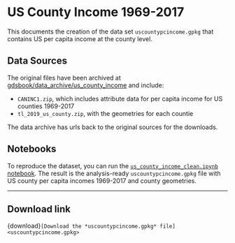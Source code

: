 # US County Income 1969-2017

This documents the creation of the data set `uscountypcincome.gpkg` that contains US per capita income at the county level.

## Data Sources

The original files have been archived at [gdsbook/data\_archive/us\_county_income](https://github.com/gdsbook/data_archive) and include:

- `CANINC1.zip`, which includes attribute data for per capita income for US counties 1969-2017
- `tl_2019_us_county.zip`, with the geometries for each countie

The data archive has urls back to the original sources for the downloads.

## Notebooks

To reproduce the dataset, you can run the [`us_county_income_clean.ipynb` notebook](us_county_income_clean). The result is the analysis-ready `uscountypcincome.gpkg` file with US county per capita incomes 1969-2017 and county geometries.

---

## Download link

{download}`[Download the *uscountypcincome.gpkg* file] <uscountypcincome.gpkg>`


